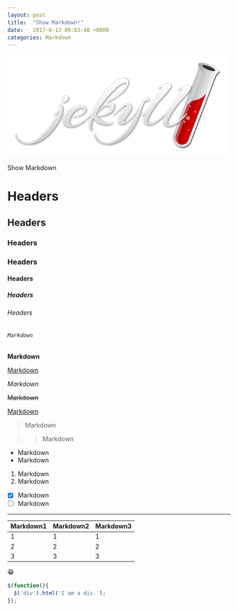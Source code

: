```yaml
---
layout: post
title:  "Show Markdown!"
date:   2017-6-13 09:03:40 +0800
categories: Markdown
---
```



![Markdown](/images/jekyll.png)

Show Markdown

#  Headers

## Headers

### Headers

### Headers

#### Headers

##### Headers

###### Headers

###### `Markdown`

**Markdown**

<u>Markdown</u>

*Markdown*

~~Markdown~~

<!--Markdown-->

[Markdown]()

> Markdown

> > Markdown

* Markdown
* Markdown

1. Markdown
2. Markdown

- [x] Markdown
- [ ] Markdown

***


| Markdown1 | Markdown2 | Markdown3 |
| --------- | --------- | --------- |
| 1         | 1         | 1         |
| 2         | 2         | 2         |
| 3         | 3         | 3         |



😁​


```javascript
$(function(){
  $('div').html('I am a div.');
});
```
